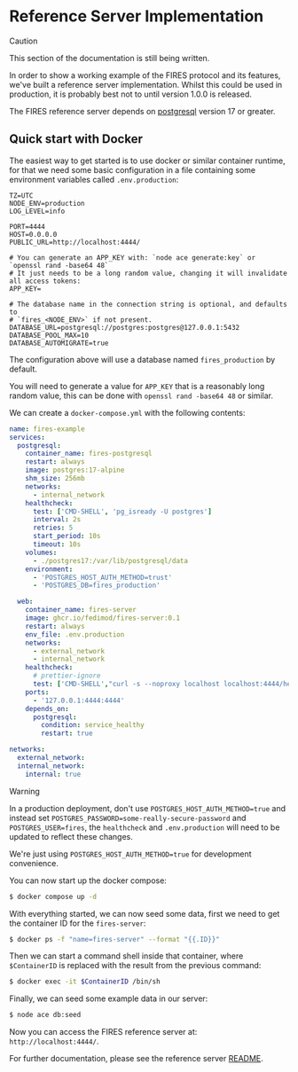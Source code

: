 # Reference Server Implementation

> [!CAUTION]
> This section of the documentation is still being written.

In order to show a working example of the FIRES protocol and its features, we've built a reference server implementation. Whilst this could be used in production, it is probably best not to until version 1.0.0 is released.

The FIRES reference server depends on [postgresql](https://postgresql.org) version 17 or greater.

## Quick start with Docker

The easiest way to get started is to use docker or similar container runtime, for that we need some basic configuration in a file containing some environment variables called `.env.production`:

```dotenv
TZ=UTC
NODE_ENV=production
LOG_LEVEL=info

PORT=4444
HOST=0.0.0.0
PUBLIC_URL=http://localhost:4444/

# You can generate an APP_KEY with: `node ace generate:key` or `openssl rand -base64 48`
# It just needs to be a long random value, changing it will invalidate all access tokens:
APP_KEY=

# The database name in the connection string is optional, and defaults to
# `fires_<NODE_ENV>` if not present.
DATABASE_URL=postgresql://postgres:postgres@127.0.0.1:5432
DATABASE_POOL_MAX=10
DATABASE_AUTOMIGRATE=true
```

The configuration above will use a database named `fires_production` by default.

You will need to generate a value for `APP_KEY` that is a reasonably long random value, this can be done with `openssl rand -base64 48` or similar.

We can create a `docker-compose.yml` with the following contents:

```yml
name: fires-example
services:
  postgresql:
    container_name: fires-postgresql
    restart: always
    image: postgres:17-alpine
    shm_size: 256mb
    networks:
      - internal_network
    healthcheck:
      test: ['CMD-SHELL', 'pg_isready -U postgres']
      interval: 2s
      retries: 5
      start_period: 10s
      timeout: 10s
    volumes:
      - ./postgres17:/var/lib/postgresql/data
    environment:
      - 'POSTGRES_HOST_AUTH_METHOD=trust'
      - 'POSTGRES_DB=fires_production'

  web:
    container_name: fires-server
    image: ghcr.io/fedimod/fires-server:0.1
    restart: always
    env_file: .env.production
    networks:
      - external_network
      - internal_network
    healthcheck:
      # prettier-ignore
      test: ['CMD-SHELL',"curl -s --noproxy localhost localhost:4444/health | grep -q 'OK' || exit 1"]
    ports:
      - '127.0.0.1:4444:4444'
    depends_on:
      postgresql:
        condition: service_healthy
        restart: true

networks:
  external_network:
  internal_network:
    internal: true
```

> [!WARNING]
> In a production deployment, don't use `POSTGRES_HOST_AUTH_METHOD=true` and instead set `POSTGRES_PASSWORD=some-really-secure-password` and `POSTGRES_USER=fires`, the `healthcheck` and `.env.production` will need to be updated to reflect these changes.
>
> We're just using `POSTGRES_HOST_AUTH_METHOD=true` for development convenience.


You can now start up the docker compose:

```sh
$ docker compose up -d
```

With everything started, we can now seed some data, first we need to get the container ID for the `fires-server`:

```sh
$ docker ps -f "name=fires-server" --format "{{.ID}}"
```

Then we can start a command shell inside that container, where `$ContainerID` is replaced with the result from the previous command:

```sh
$ docker exec -it $ContainerID /bin/sh
```

Finally, we can seed some example data in our server:

```sh
$ node ace db:seed
```

Now you can access the FIRES reference server at: `http://localhost:4444/`.

For further documentation, please see the reference server [README](https://github.com/fedimod/fires/tree/main/components/fires-server#readme).
